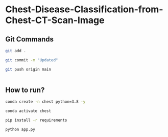 # Chest-Disease-Classification-from-Chest-CT-Scan-Image

## Git Commands

```bash
git add .

git commit -m "Updated"

git push origin main
 
```

## How to run?

```bash
conda create -n chest python=3.8 -y
```

```bash
conda activate chest
```

```bash
pip install -r requirements
```

```bash
python app.py
```
